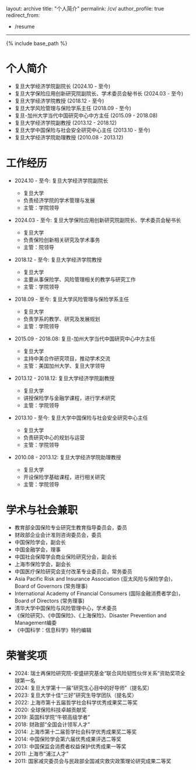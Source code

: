 layout: archive
title: "个人简介"
permalink: /cv/
author_profile: true
redirect_from:
  - /resume
---

{% include base_path %}

个人简介
======
* 复旦大学经济学院副院长 (2024.10 - 至今)
* 复旦大学保险应用创新研究院副院长、学术委员会秘书长 (2024.03 - 至今)
* 复旦大学经济学院教授 (2018.12 - 至今)
* 复旦大学风险管理与保险学系主任 (2018.09 - 至今)
* 复旦-加州大学当代中国研究中心中方主任 (2015.09 - 2018.08)
* 复旦大学经济学院副教授 (2013.12 - 2018.12)
* 复旦大学中国保险与社会安全研究中心主任 (2013.10 - 至今)
* 复旦大学经济学院助理教授 (2010.08 - 2013.12)

工作经历
======
* 2024.10 - 至今: 复旦大学经济学院副院长
  * 复旦大学
  * 负责经济学院的学术管理与发展
  * 主管：学院领导

* 2024.03 - 至今: 复旦大学保险应用创新研究院副院长、学术委员会秘书长
  * 复旦大学
  * 负责保险创新相关研究及学术事务
  * 主管：院领导

* 2018.12 - 至今: 复旦大学经济学院教授
  * 复旦大学
  * 主要从事保险学、风险管理相关的教学与研究工作
  * 主管：学院领导

* 2018.09 - 至今: 复旦大学风险管理与保险学系主任
  * 复旦大学
  * 负责学系的教学、研究及发展规划
  * 主管：学院领导

* 2015.09 - 2018.08: 复旦-加州大学当代中国研究中心中方主任
  * 复旦大学
  * 主持中美合作研究项目，推动学术交流
  * 主管：美国加州大学、复旦大学领导

* 2013.12 - 2018.12: 复旦大学经济学院副教授
  * 复旦大学
  * 讲授保险学与金融学课程，进行学术研究
  * 主管：学院领导

* 2013.10 - 至今: 复旦大学中国保险与社会安全研究中心主任
  * 复旦大学
  * 负责研究中心的规划与运营
  * 主管：学院领导

* 2010.08 - 2013.12: 复旦大学经济学院助理教授
  * 复旦大学
  * 开设保险学基础课程，进行相关研究
  * 主管：学院领导

学术与社会兼职
======
* 教育部全国保险专业研究生教育指导委员会，委员
* 财政部企业会计准则咨询委员会，委员
* 中国保险学会，副会长
* 中国金融学会，理事
* 中国社会保障学会商业保险研究分会，副会长
* 上海市保险学会，副会长
* 中国医疗保险研究会支付改革专业委员会，常务委员
* Asia Pacific Risk and Insurance Association (亚太风险与保险学会)，Board of Governors (常务理事)
* International Academy of Financial Consumers (国际金融消费者学会)，Board of Directors (常务理事)
* 清华大学中国保险与风险管理中心，学术委员
* 《保险研究》、《中国保险》、《上海保险》、Disaster Prevention and Management编委
* 《中国科学：信息科学》特约编辑

荣誉奖项
======
* 2024: 瑞士再保险研究院-安盛研究基金“联合风险韧性伙伴关系”资助奖项全球第一名
* 2024: 复旦大学第十一届“研究生心目中的好导师”（提名奖）
* 2023: 复旦大学十佳“三好”研究生导学团队（提名奖）
* 2022: 上海市第十五届哲学社会科学优秀成果奖二等奖
* 2020: 全球保险科技卓越贡献奖
* 2019: 英国科学院“牛顿高级学者”
* 2018: 财政部“全国会计领军人才”
* 2014: 上海市第十二届哲学社会科学优秀成果奖二等奖
* 2014: 中国保险学会第六届优秀成果评选二等奖
* 2013: 中国保监会消费者权益保护优秀成果一等奖
* 2011: 上海市“浦江人才”
* 2011: 国家减灾委员会与民政部全国减灾救灾政策理论研究成果二等奖
